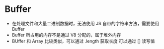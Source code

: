 # Buffer

* 在处理文件和大量二进制数据时，无法使用 JS 自带的字符串方法，需要使用 Buffer
* Buffer 所占用的内存不是通过 V8 分配的，属于堆外内存
* BUffer 和 Array 比较类似，可以通过 .length 获取长度 可以通过 [] 读写值
